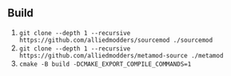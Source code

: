 ## Build
1. ``git clone --depth 1 --recursive https://github.com/alliedmodders/sourcemod ./sourcemod``
2. ``git clone --depth 1 --recursive https://github.com/alliedmodders/metamod-source ./metamod``
3. ``cmake -B build -DCMAKE_EXPORT_COMPILE_COMMANDS=1``
